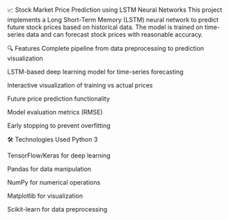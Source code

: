 📈 Stock Market Price Prediction using LSTM Neural Networks
This project implements a Long Short-Term Memory (LSTM) neural network to predict future stock prices based on historical data. The model is trained on time-series data and can forecast stock prices with reasonable accuracy.

🔍 Features
Complete pipeline from data preprocessing to prediction visualization

LSTM-based deep learning model for time-series forecasting

Interactive visualization of training vs actual prices

Future price prediction functionality

Model evaluation metrics (RMSE)

Early stopping to prevent overfitting

🛠️ Technologies Used
Python 3

TensorFlow/Keras for deep learning

Pandas for data manipulation

NumPy for numerical operations

Matplotlib for visualization

Scikit-learn for data preprocessing
